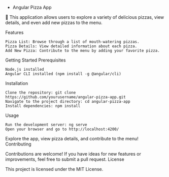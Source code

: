 - Angular Pizza App

🍕 This application allows users to explore a variety of delicious pizzas, view details, and even add new pizzas to the menu.

Features

    Pizza List: Browse through a list of mouth-watering pizzas.
    Pizza Details: View detailed information about each pizza.
    Add New Pizza: Contribute to the menu by adding your favorite pizza.

Getting Started
Prerequisites

    Node.js installed
    Angular CLI installed (npm install -g @angular/cli)

Installation

    Clone the repository: git clone https://github.com/yourusername/angular-pizza-app.git
    Navigate to the project directory: cd angular-pizza-app
    Install dependencies: npm install

Usage

    Run the development server: ng serve
    Open your browser and go to http://localhost:4200/

Explore the app, view pizza details, and contribute to the menu!
Contributing

Contributions are welcome! If you have ideas for new features or improvements, feel free to submit a pull request.
License

This project is licensed under the MIT License.
